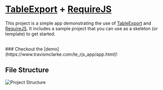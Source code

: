# [TableExport](https://github.com/clarketm/TableExport) + [RequireJS](https://github.com/requirejs/requirejs)

This project is a simple app demonstrating the use of [TableExport](https://github.com/clarketm/TableExport) and [RequireJS](https://github.com/requirejs/requirejs). It includes a sample project that you can use as a skeleton (or template) to get started.

<br>
### Checkout the [demo](https://www.travismclarke.com/te_rjs_app/app.html)!
<br>

## File Structure
![Project Structure](https://travismclarke.com/res/tableexport_requiejs_app.png "Project Structure")
